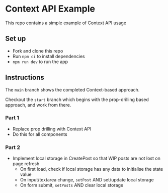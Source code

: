 # Context API Example

This repo contains a simple example of Context API usage

## Set up

- Fork and clone this repo
- Run `npm ci` to install dependencies
- `npm run dev` to run the app

## Instructions
The `main` branch shows the completed Context-based approach.

Checkout the `start` branch which begins with the prop-drilling based approach, and work from there.

### Part 1
- Replace prop drilling with Context API
- Do this for all components

### Part 2
- Implement local storage in CreatePost so that WIP posts are not lost on page refresh
  - On first load, check if local storage has any data to initialise the state value
  - On input/textarea change, `setPost` AND set/update local storage
  - On form submit, `setPosts` AND clear local storage
